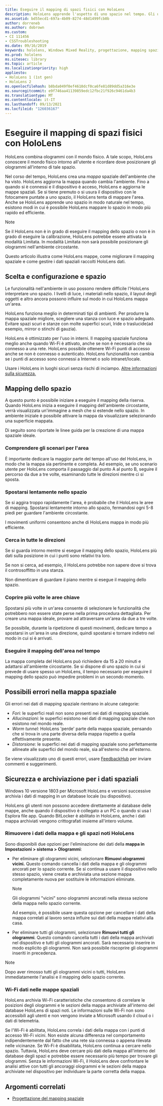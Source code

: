 ```yaml
---
title: Eseguire il mapping di spazi fisici con HoloLens
description: HoloLens apprende l'aspetto di uno spazio nel tempo. Gli utenti possono semplificare questo processo spostando il HoloLens in determinati modi nello spazio.
ms.assetid: bd55ecd1-697a-4b09-8274-48d1499fcb0b
author: dorreneb
ms.author: dobrown
ms.custom:
- CI 111456
- CSSTroubleshooting
ms.date: 09/16/2019
keywords: hololens, Windows Mixed Reality, progettazione, mapping spaziale, HoloLens, ricostruzione della superficie, mesh, tracciamento della testa, mapping
ms.prod: hololens
ms.sitesec: library
ms.topic: article
ms.localizationpriority: high
appliesto:
- HoloLens 1 (1st gen)
- HoloLens 2
ms.openlocfilehash: b8bda049f0ef4610dcf0ca6fe81d89dd5a316e3e
ms.sourcegitcommit: e9f746aa41139859edc12fbc21f926c9461da4b3
ms.translationtype: MT
ms.contentlocale: it-IT
ms.lasthandoff: 09/13/2021
ms.locfileid: "126036167"
---
```

# <a name="map-physical-spaces-with-hololens"></a>Eseguire il mapping di spazi fisici con HoloLens

HoloLens combina ologrammi con il mondo fisico. A tale scopo, HoloLens conoscere il mondo fisico intorno all'utente e ricordare dove posizionare gli ologrammi all'interno di tale spazio.

Nel corso del tempo, HoloLens crea una *mappa* spaziale dell'ambiente che ha visto.  HoloLens aggiorna la mappa quando cambia l'ambiente. Fino a quando si è connessi e il dispositivo è acceso, HoloLens e aggiorna le mappe spaziali. Se si tiene premuto o si usura il dispositivo con le fotocamere puntate a uno spazio, il HoloLens tenta di mappare l'area. Anche se HoloLens apprende uno spazio in modo naturale nel tempo, esistono modi in cui è possibile HoloLens mappare lo spazio in modo più rapido ed efficiente.  

> [!NOTE]
> Se il HoloLens non è in grado di eseguire il mapping dello spazio o non è in grado di eseguire la calibrazione, HoloLens potrebbe essere attivata la modalità Limitata. In modalità Limitata non sarà possibile posizionare gli ologrammi nell'ambiente circostante.

Questo articolo illustra come HoloLens mappe, come migliorare il mapping spaziale e come gestire i dati spaziali raccolti HoloLens dati.

## <a name="choosing-and-setting-up-and-your-space"></a>Scelta e configurazione e spazio

Le funzionalità nell'ambiente in uso possono rendere difficile l'HoloLens interpretare uno spazio. I livelli di luce, i materiali nello spazio, il layout degli oggetti e altro ancora possono influire sul modo in cui HoloLens mappa un'area.

HoloLens funziona meglio in determinati tipi di ambienti. Per produrre la mappa spaziale migliore, scegliere una stanza con luce e spazio adeguato. Evitare spazi scuri e stanze con molte superfici scuri, lride o traslucide(ad esempio, mirror o stinchi di gauzia).

HoloLens è ottimizzato per l'uso in interni. Il mapping spaziale funziona meglio anche quando Wi-Fi è attivato, anche se non è necessario che sia connesso a una rete. HoloLens possibile ottenere Wi-Fi punti di accesso anche se non è connesso o autenticato. HoloLens funzionalità non cambia se i punti di accesso sono connessi a Internet o solo intranet/locale.

Usare i HoloLens in luoghi sicuri senza rischi di inciampo. [Altre informazioni sulla sicurezza.](https://support.microsoft.com/help/4023454/safety-information)

## <a name="mapping-your-space"></a>Mapping dello spazio

A questo punto è possibile iniziare a eseguire il mapping della riserva.  Quando HoloLens inizia a eseguire il mapping dell'ambiente circostante, verrà visualizzata un'immagine a mesh che si estende nello spazio.  In ambiente iniziale è possibile attivare la mappa da visualizzare selezionando una superficie mappata.

Di seguito sono riportate le linee guida per la creazione di una mappa spaziale ideale.

### <a name="understand-the-scenarios-for-the-area"></a>Comprendere gli scenari per l'area

È importante dedicare la maggior parte del tempo all'uso del HoloLens, in modo che la mappa sia pertinente e completa. Ad esempio, se uno scenario utente per HoloLens comporta il passaggio dal punto A al punto B, seguire il percorso da due a tre volte, esaminando tutte le direzioni mentre ci si sposta.  

### <a name="walk-slowly-around-the-space"></a>Spostarsi lentamente nello spazio

Se si aggira troppo rapidamente l'area, è probabile che il HoloLens le aree di mapping. Spostarsi lentamente intorno allo spazio, fermandosi ogni 5-8 piedi per guardare l'ambiente circostante.  

I movimenti uniformi consentono anche di HoloLens mappa in modo più efficiente.

### <a name="look-in-all-directions"></a>Cerca in tutte le direzioni

Se si guarda intorno mentre si esegue il mapping dello spazio, HoloLens più dati sulla posizione in cui i punti sono relativi tra loro.  

Se non si cerca, ad esempio, il HoloLens potrebbe non sapere dove si trova il controsoffitto in una stanza.  

Non dimenticare di guardare il piano mentre si esegue il mapping dello spazio.

### <a name="cover-key-areas-multiple-times"></a>Coprire più volte le aree chiave

Spostarsi più volte in un'area consente di selezionare le funzionalità che potrebbero non essere state perse nella prima procedura dettagliata. Per creare una mappa ideale, provare ad attraversare un'area da due a tre volte.

Se possibile, durante la ripetizione di questi movimenti, dedicare tempo a spostarsi in un'area in una direzione, quindi spostarsi e tornare indietro nel modo in cui si è arrivati.

### <a name="take-your-time-mapping-the-area"></a>Eseguire il mapping dell'area nel tempo

La mappa completa del HoloLens può richiedere da 15 a 20 minuti e adattarsi all'ambiente circostante. Se si dispone di uno spazio in cui si prevede di usare spesso un HoloLens, il tempo necessario per eseguire il mapping dello spazio può impedire problemi in un secondo momento.  

## <a name="possible-errors-in-the-spatial-map"></a>Possibili errori nella mappa spaziale

Gli errori nei dati di mapping spaziale rientrano in alcune categorie:

- *Fori:* le superfici reali non sono presenti nei dati di mapping spaziale.
- *Allucinazioni:* le superfici esistono nei dati di mapping spaziale che non esistono nel mondo reale.
- *Worm tunnel:* HoloLens 'perde' parte della mappa spaziale, pensando che si trova in una parte diversa della mappa rispetto a quella effettivamente presente.
- *Distorsione:* le superfici nei dati di mapping spaziale sono perfettamente allineate alle superfici del mondo reale, sia all'esterno che all'esterno.

Se viene visualizzato uno di questi errori, usare [FeedbackHub](hololens-feedback.md) per inviare commenti e suggerimenti.

## <a name="security-and-storage-for-spatial-data"></a>Sicurezza e archiviazione per i dati spaziali

Windows 10 versione 1803 per Microsoft HoloLens e versioni successive archivia i dati di mapping in un database locale (su dispositivo).

HoloLens gli utenti non possono accedere direttamente al database delle mappe, anche quando il dispositivo è collegato a un PC o quando si usa l Esplora file app. Quando BitLocker è abilitato in HoloLens, anche i dati mappa archiviati vengono crittografati insieme all'intero volume.

### <a name="remove-map-data-and-known-spaces-from-hololens"></a>Rimuovere i dati della mappa e gli spazi noti HoloLens

Sono disponibili due opzioni per l'eliminazione dei dati della **mappa in Impostazioni > sistema > Ologrammi**:

- Per eliminare gli ologrammi vicini, selezionare **Rimuovi ologrammi vicini.** Questo comando cancella i dati della mappa e gli ologrammi ancorati per lo spazio corrente. Se si continua a usare il dispositivo nello stesso spazio, viene creata e archiviata una sezione mappa completamente nuova per sostituire le informazioni eliminate.

   > [!NOTE]
   > Gli ologrammi "vicini" sono ologrammi ancorati nella stessa sezione della mappa nello spazio corrente.

   Ad esempio, è possibile usare questa opzione per cancellare i dati della mappa correlati al lavoro senza influire sui dati della mappa relativi alla casa.

- Per eliminare tutti gli ologrammi, selezionare **Rimuovi tutti gli ologrammi**. Questo comando cancella tutti i dati della mappa archiviati nel dispositivo e tutti gli ologrammi ancorati. Sarà necessario inserire in modo esplicito gli ologrammi. Non sarà possibile riscoprire gli ologrammi inseriti in precedenza.

> [!NOTE]
> Dopo aver rimosso tutti gli ologrammi vicini o tutti, HoloLens immediatamente l'analisi e il mapping dello spazio corrente.

### <a name="wi-fi-data-in-spatial-maps"></a>Wi-Fi dati nelle mappe spaziali

HoloLens archivia Wi-Fi caratteristiche che consentono di correlare le posizioni degli ologrammi e le sezioni della mappa archiviate all'interno del database HoloLens di spazi noti. Le informazioni sulle Wi-Fi non sono accessibili agli utenti e non vengono inviate a Microsoft usando il cloud o i dati di telemetria.

Se l'Wi-Fi è abilitata, HoloLens correla i dati della mappa con i punti di accesso Wi-Fi vicini. Non esiste alcuna differenza nel comportamento indipendentemente dal fatto che una rete sia connessa o appena rilevata nelle vicinanze. Se Wi-Fi è disabilitata, HoloLens continua a cercare nello spazio. Tuttavia, HoloLens deve cercare più dati della mappa all'interno del database degli spazi e potrebbe essere necessario più tempo per trovare gli ologrammi. Senza le informazioni Wi-Fi, il HoloLens deve confrontare le analisi attive con tutti gli ancoraggi ologrammi e le sezioni della mappa archiviate nel dispositivo per individuare la parte corretta della mappa.

## <a name="related-topics"></a>Argomenti correlati

- [Progettazione del mapping spaziale](/windows/mixed-reality/spatial-mapping)
